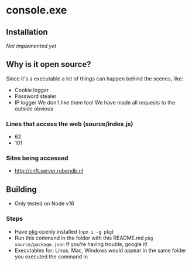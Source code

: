 # console.exe
## Installation
*Not implemented yet*

## Why is it open source?
Since it's a executable a lot of things can happen behind the scenes, like:
- Cookie logger
- Password stealer
- IP logger
We don't like them too!
We have made all requests to the outside obvious
### Lines that access the web (source/index.js)
- 62
- 101
### Sites being accessed
- http://cnft.server.rubendb.nl

## Building
- Only tested on Node v16
### Steps
- Have [pkg](https://www.npmjs.com/package/pkg) openly installed (`npm i -g pkg`)
- Run this command in the folder with this README.md
`pkg source/package.json`
If you're having trouble, google it!
- Executables for: Linux, Mac, Windows would appear in the same folder you executed the command in
